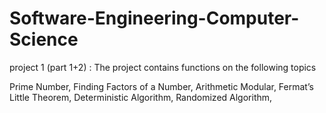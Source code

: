 # Software-Engineering-Computer-Science

project 1 (part 1+2) : The project contains functions on the following topics

Prime Number, 
Finding Factors of a Number, 
Arithmetic Modular, 
Fermat’s Little Theorem, 
Deterministic Algorithm, 
Randomized Algorithm, 
